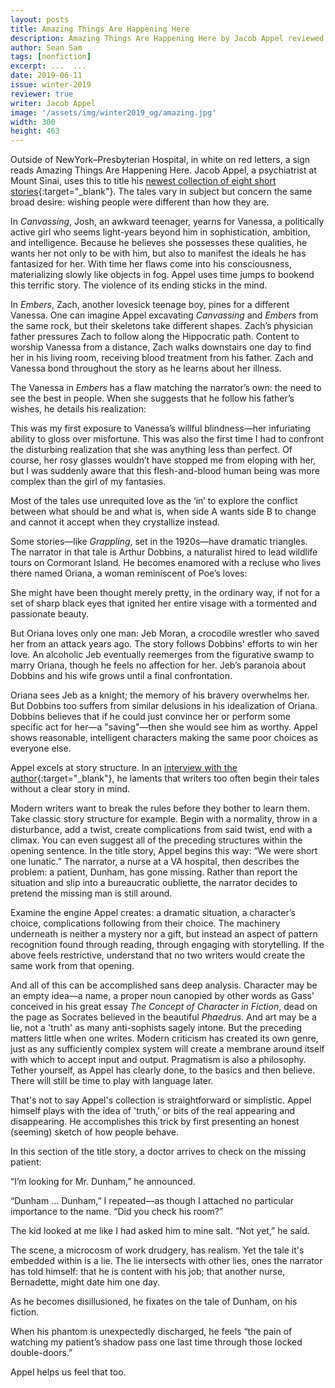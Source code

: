 ```yaml
---
layout: posts
title: Amazing Things Are Happening Here
description: Amazing Things Are Happening Here by Jacob Appel reviewed by Sean Sam.
author: Sean Sam
tags: [nonfiction]
excerpt: ...  ...
date: 2019-06-11
issue: winter-2019
reviewer: true
writer: Jacob Appel
image: '/assets/img/winter2019_og/amazing.jpg'
width: 300
height: 463
---
```


Outside of NewYork–Presbyterian Hospital, in white on red letters, a sign reads Amazing Things
Are Happening Here. Jacob Appel, a psychiatrist at Mount Sinai, uses
this to title his [newest collection of eight short stories](https://www.blacklawrence.com/amazing-things-are-happening-here/){:target="_blank"}. The
tales vary in subject but concern the same broad desire: wishing
people were different than how they are.

In *Canvassing*, Josh, an awkward teenager, yearns for
Vanessa, a politically active girl who seems light-years beyond him in
sophistication, ambition, and intelligence. Because he believes she possesses these
qualities, he wants her not only to be with him, but also to manifest the
ideals he has fantasized for her. With time her flaws come into his consciousness,
materializing slowly like objects in fog. Appel uses time jumps to bookend this terrific story. The violence of its ending sticks in the mind.

In *Embers*, Zach, another lovesick teenage boy, pines for a different
Vanessa. One can imagine Appel excavating *Canvassing* and *Embers* from the same rock, but their skeletons take different shapes. Zach’s physician father pressures Zach to follow along the Hippocratic path.
Content to worship Vanessa from a distance, Zach walks downstairs one
day to find her in his living room, receiving blood treatment from his father.
Zach and Vanessa bond throughout the story as he learns about her illness.

The Vanessa in *Embers* has a flaw matching the narrator’s own: the need to see the best in people.
When she suggests that he follow his father’s wishes, he details his realization:

<div class="bookquote">
<p>This was my first exposure to Vanessa’s willful blindness—her
infuriating ability to gloss over misfortune. This was also the first
time I had to confront the disturbing realization that she was anything
less than perfect. Of course, her rosy glasses wouldn’t have stopped me
from eloping with her, but I was suddenly aware that this
flesh-and-blood human being was more complex than the girl of my
fantasies.</p>
</div>

Most of the tales use unrequited love as the ‘in’ to explore the conflict between what should be and what is, when side A wants side B to
change and cannot it accept when they crystallize instead.

Some stories—like
*Grappling*, set in the 1920s—have dramatic triangles. The
narrator in that tale is Arthur Dobbins, a naturalist hired to lead
wildlife tours on Cormorant Island. He becomes enamored with a
recluse who lives there named Oriana, a woman
reminiscent of Poe’s loves:

<div class="bookquote">
<p>She might have been thought merely pretty, in the ordinary way, if not
for a set of sharp black eyes that ignited her entire visage with a
tormented and passionate beauty.</p>
</div>

But Oriana loves only one man: Jeb Moran, a crocodile wrestler who saved
her from an attack years ago. The story follows Dobbins' efforts to win
her love. An alcoholic Jeb eventually reemerges from the figurative swamp to marry Oriana, though he feels no affection for her. Jeb’s paranoia about Dobbins and his wife grows until
a final confrontation.

Oriana sees Jeb as a knight; the memory of his bravery overwhelms her. But Dobbins too suffers from similar
delusions in his idealization of Oriana. Dobbins believes that if he could
just convince her or perform some specific act for her—a "saving"—then she
would see him as worthy. Appel shows reasonable,
intelligent characters making the same poor choices as everyone
else.

Appel excels at story structure. In an [interview with the
author](https://fictionwritersreview.com/interview/sitting-on-nails-and-staring-at-the-wall-an-interview-with-jacob-m-appel/){:target="_blank"},
he laments that writers too often begin their tales without a
clear story in mind.

Modern writers want to break the rules before
they bother to learn them. Take classic story structure for example.
Begin with a normality, throw in a disturbance, add a twist, create
complications from said twist, end with a climax. You can even suggest all of the preceding structures within the opening sentence. In the title story, Appel begins this way: “We were short one
lunatic.” The narrator, a nurse at a VA
hospital, then describes the problem: a patient, Dunham, has gone missing. Rather than report the situation and slip into a
bureaucratic oubliette, the narrator decides to pretend the missing man is still around.

Examine the engine Appel creates: a dramatic situation, a character’s
choice, complications following from their choice. The machinery underneath is neither a
mystery nor a gift, but instead an aspect of pattern recognition found through reading, through engaging with storytelling. If the above feels restrictive, understand that no two writers would
create the same work from that opening.

And all of this can be accomplished sans deep analysis. Character may be an empty idea—a name, a proper noun canopied by other words as Gass’ conceived in his great essay *The Concept of Character in Fiction*, dead on the page as Socrates believed in the beautiful *Phaedrus*. And art may be a lie, not a 'truth' as many anti-sophists sagely intone. But the preceding matters little when one writes. Modern criticism has created its own genre, just as any sufficiently complex system will create a membrane around itself with which to accept input and output. Pragmatism is also a philosophy. Tether yourself, as Appel has clearly done, to the basics and then believe. There will still be time to play with language later.

That's not to say Appel's collection is straightforward or simplistic. Appel himself plays with the idea of 'truth,' or bits of the real appearing and disappearing. He accomplishes this trick by first presenting an honest (seeming) sketch of how people behave.

In this section of the title story,
a doctor arrives to check on the missing patient:

<div class="bookquote">
<p>“I’m looking for Mr. Dunham,” he announced.</p>

<p>“Dunham … Dunham,” I repeated—as though I attached no particular
importance to the name. “Did you check his room?”</p>

<p>The kid looked at me like I had asked him to mine salt. “Not yet,” he
said.</p>
</div>

The scene, a microcosm of work drudgery, has
realism. Yet the tale it's embedded within is a lie. The lie intersects with other lies, ones the narrator has told himself: that he is content with his job; that another nurse, Bernadette, might date him one day.

As he becomes disillusioned, he fixates on the tale of Dunham, on his fiction.

When his phantom is unexpectedly discharged, he feels “the pain of watching my patient’s
shadow pass one last time through those locked double-doors.”

Appel helps
us feel that too.
